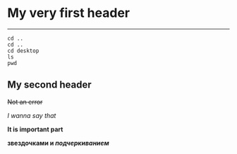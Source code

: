 # My very first header
----

```
cd ..
cd ..
cd desktop
ls
pwd
```

## My second header

~~Not an error~~

*I wanna say that*

**It is important part**

**звездочками и _подчеркиванием_** 
